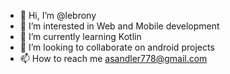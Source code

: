 - 👋 Hi, I’m @lebrony
- 👀 I’m interested in Web and Mobile development
- 🌱 I’m currently learning Kotlin
- 💞️ I’m looking to collaborate on android projects
- 📫 How to reach me asandler778@gmail.com

<!---
lebrony/lebrony is a ✨ special ✨ repository because its `README.md` (this file) appears on your GitHub profile.
You can click the Preview link to take a look at your changes.
--->
